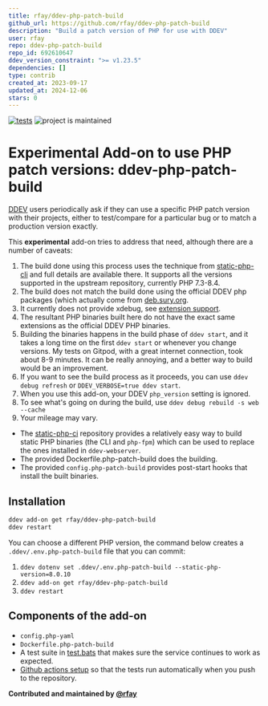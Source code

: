 ```yaml
---
title: rfay/ddev-php-patch-build
github_url: https://github.com/rfay/ddev-php-patch-build
description: "Build a patch version of PHP for use with DDEV"
user: rfay
repo: ddev-php-patch-build
repo_id: 692610647
ddev_version_constraint: ">= v1.23.5"
dependencies: []
type: contrib
created_at: 2023-09-17
updated_at: 2024-12-06
stars: 0
---
```


[![tests](https://github.com/rfay/ddev-php-patch-build/actions/workflows/tests.yml/badge.svg)](https://github.com/rfay/ddev-php-patch-build/actions/workflows/tests.yml) ![project is maintained](https://img.shields.io/maintenance/yes/2025.svg)

# Experimental Add-on to use PHP patch versions: ddev-php-patch-build

[DDEV](https://ddev.com) users periodically ask if they can use a specific PHP patch version with their projects, either to test/compare for a particular bug or to match a production version exactly.

This **experimental** add-on tries to address that need, although there are a number of caveats:

1. The build done using this process uses the technique from [static-php-cli](https://github.com/crazywhalecc/static-php-cli) and full details are available there. It supports all the versions supported in the upstream repository, currently PHP 7.3-8.4.
2. The build does not match the build done using the official DDEV php packages (which actually come from [deb.sury.org](https://deb.sury.org/).
3. It currently does not provide xdebug, see [extension support](https://static-php.dev/en/guide/extension-notes.html).
4. The resultant PHP binaries built here do not have the exact same extensions as the official DDEV PHP binaries.
5. Building the binaries happens in the build phase of `ddev start`, and it takes a long time on the first `ddev start` or whenever you change versions. My tests on Gitpod, with a great internet connection, took about 8-9 minutes. It can be really annoying, and a better way to build would be an improvement.
6. If you want to see the build process as it proceeds, you can use `ddev debug refresh` or `DDEV_VERBOSE=true ddev start`.
7. When you use this add-on, your DDEV `php_version` setting is ignored.
8. To see what's going on during the build, use `ddev debug rebuild -s web --cache`
9. Your mileage may vary.

* The [static-php-ci](https://github.com/crazywhalecc/static-php-cli) repository provides a relatively easy way to build static PHP binaries (the CLI and `php-fpm`) which can be used to replace the ones installed in `ddev-webserver`.
* The provided Dockerfile.php-patch-build does the building.
* The provided `config.php-patch-build` provides post-start hooks that install the built binaries.

## Installation

```bash
ddev add-on get rfay/ddev-php-patch-build
ddev restart
```

You can choose a different PHP version, the command below creates a `.ddev/.env.php-patch-build` file that you can commit:

1. `ddev dotenv set .ddev/.env.php-patch-build --static-php-version=8.0.10`
1. `ddev add-on get rfay/ddev-php-patch-build`
2. `ddev restart`

## Components of the add-on

* `config.php-yaml`
* `Dockerfile.php-patch-build`
* A test suite in [test.bats](https://github.com/rfay/ddev-php-patch-build/blob/main/tests/test.bats) that makes sure the service continues to work as expected.
* [Github actions setup](https://github.com/rfay/ddev-php-patch-build/blob/main/.github/workflows/tests.yml) so that the tests run automatically when you push to the repository.


**Contributed and maintained by [@rfay](https://github.com/rfay)**
